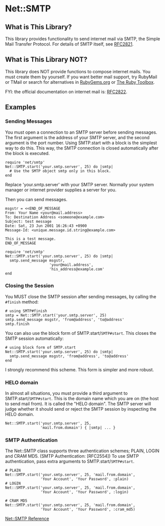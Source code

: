 # Net::SMTP

## What is This Library?

This library provides functionality to send internet mail via SMTP, the Simple
Mail Transfer Protocol. For details of SMTP itself, see [RFC2821](http://www.ietf.org/rfc/rfc2821.txt).

## What is This Library NOT?

This library does NOT provide functions to compose internet mails. You must
create them by yourself. If you want better mail support, try RubyMail or
TMail or search for alternatives in [RubyGems.org](https://rubygems.org/) or
[The Ruby Toolbox](https://www.ruby-toolbox.com/).

FYI: the official documentation on internet mail is: [RFC2822](http://www.ietf.org/rfc/rfc2822.txt).

## Examples

### Sending Messages

You must open a connection to an SMTP server before sending messages. The
first argument is the address of your SMTP server, and the second argument is
the port number. Using SMTP.start with a block is the simplest way to do this.
This way, the SMTP connection is closed automatically after the block is
executed.

    require 'net/smtp'
    Net::SMTP.start('your.smtp.server', 25) do |smtp|
      # Use the SMTP object smtp only in this block.
    end

Replace 'your.smtp.server' with your SMTP server. Normally your system manager
or internet provider supplies a server for you.

Then you can send messages.

    msgstr = <<END_OF_MESSAGE
    From: Your Name <your@mail.address>
    To: Destination Address <someone@example.com>
    Subject: test message
    Date: Sat, 23 Jun 2001 16:26:43 +0900
    Message-Id: <unique.message.id.string@example.com>

    This is a test message.
    END_OF_MESSAGE

    require 'net/smtp'
    Net::SMTP.start('your.smtp.server', 25) do |smtp|
      smtp.send_message msgstr,
                        'your@mail.address',
                        'his_address@example.com'
    end

### Closing the Session

You MUST close the SMTP session after sending messages, by calling the `#finish`
method:

    # using SMTP#finish
    smtp = Net::SMTP.start('your.smtp.server', 25)
    smtp.send_message msgstr, 'from@address', 'to@address'
    smtp.finish

You can also use the block form of SMTP.start/`SMTP#start`.  This closes the
SMTP session automatically:

    # using block form of SMTP.start
    Net::SMTP.start('your.smtp.server', 25) do |smtp|
      smtp.send_message msgstr, 'from@address', 'to@address'
    end

I strongly recommend this scheme.  This form is simpler and more robust.

### HELO domain

In almost all situations, you must provide a third argument to
SMTP.start/`SMTP#start`. This is the domain name which you are on (the host to
send mail from). It is called the "HELO domain". The SMTP server will judge
whether it should send or reject the SMTP session by inspecting the HELO
domain.

    Net::SMTP.start('your.smtp.server', 25,
                    'mail.from.domain') { |smtp| ... }

### SMTP Authentication

The Net::SMTP class supports three authentication schemes; PLAIN, LOGIN and
CRAM MD5.  (SMTP Authentication: [RFC2554]) To use SMTP authentication, pass
extra arguments to SMTP.start/`SMTP#start`.

    # PLAIN
    Net::SMTP.start('your.smtp.server', 25, 'mail.from.domain',
                    'Your Account', 'Your Password', :plain)
    # LOGIN
    Net::SMTP.start('your.smtp.server', 25, 'mail.from.domain',
                    'Your Account', 'Your Password', :login)

    # CRAM MD5
    Net::SMTP.start('your.smtp.server', 25, 'mail.from.domain',
                    'Your Account', 'Your Password', :cram_md5)

[Net::SMTP Reference](https://ruby-doc.org/stdlib-2.6/libdoc/net/smtp/rdoc/Net/SMTP.html)